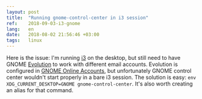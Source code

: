 ```yaml
---
layout: post
title:  "Running gnome-control-center in i3 session"
ref:    2018-09-03-i3-gnome
lang:   en
date:   2018-08-02 21:56:46 +03:00
tags:   linux
---
```


Here is the issue: I'm running [i3](https://i3wm.org/) on the desktop, but still
need to have GNOME [Evolution](https://wiki.gnome.org/Apps/Evolution) to work
with different email accounts. Evolution is configured in [GNOME Online
Accounts](https://wiki.gnome.org/Projects/GnomeOnlineAccounts), but
unfortunately GNOME control center wouldn't start properly in a bare i3 session.
The solution is easy: `env XDG_CURRENT_DESKTOP=GNOME gnome-control-center`. It's
also worth creating an alias for that command.
